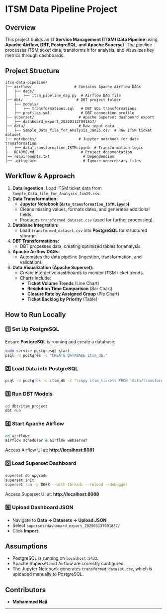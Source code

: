 # ITSM Data Pipeline Project

## Overview
This project builds an **IT Service Management (ITSM) Data Pipeline** using **Apache Airflow, DBT, PostgreSQL, and Apache Superset**. The pipeline processes ITSM ticket data, transforms it for analysis, and visualizes key metrics through dashboards.

## Project Structure
```
itsm-data-pipeline/
│── airflow/                   # Contains Apache Airflow DAGs
│   ├── dags/
│   │   ├── itsm_pipeline_dag.py  # Airflow DAG file
│── dbt/                        # DBT project folder
│   ├── models/
│   │   ├── transformations.sql   # DBT SQL transformations
│   ├── profiles.yml              # DBT connection profile
│── superset/                    # Apache Superset dashboard export
│   ├── dashboard_export_20250313T091857/  
│── data/                        # Raw input data
│   ├── Sample_Data_file_for_Analysis_Jan25.csv  # Raw ITSM ticket dataset
│── notebooks/                   # Jupyter notebook for data transformation
│   ├── data_transformation_ISTM.ipynb  # Transformation logic
│── README.md                     # Project documentation
│── requirements.txt               # Dependencies
│── .gitignore                     # Ignore unnecessary files
```

## Workflow & Approach
1. **Data Ingestion:** Load ITSM ticket data from `Sample_Data_file_for_Analysis_Jan25.csv`.
2. **Data Transformation:**
   - **Jupyter Notebook (`data_transformation_ISTM.ipynb`)**
   - Cleans missing values, formats dates, and generates additional fields.
   - Produces `transformed_dataset.csv` (used for further processing).
3. **Database Integration:**
   - Load `transformed_dataset.csv` into **PostgreSQL** for structured storage.
4. **DBT Transformations:**
   - DBT processes data, creating optimized tables for analysis.
5. **Apache Airflow DAGs:**
   - Automates the data pipeline (ingestion, transformation, and validation).
6. **Data Visualization (Apache Superset):**
   - Create interactive dashboards to monitor ITSM ticket trends.
   - Charts include:
     - **Ticket Volume Trends** (Line Chart)
     - **Resolution Time Comparison** (Bar Chart)
     - **Closure Rate by Assigned Group** (Pie Chart)
     - **Ticket Backlog by Priority** (Table)

## How to Run Locally

### 1️⃣ Set Up PostgreSQL
Ensure **PostgreSQL** is running and create a database:
```bash
sudo service postgresql start
psql -U postgres -c "CREATE DATABASE itsm_db;"
```

### 2️⃣ Load Data into PostgreSQL
```bash
psql -U postgres -d itsm_db -c "\copy itsm_tickets FROM 'data/transformed_dataset.csv' WITH CSV HEADER;"
```

### 3️⃣ Run DBT Models
```bash
cd dbt/itsm_project
dbt run
```

### 4️⃣ Start Apache Airflow
```bash
cd airflow/
airflow scheduler & airflow webserver
```
Access Airflow UI at: **http://localhost:8081**

### 5️⃣ Load Superset Dashboard
```bash
superset db upgrade
superset init
superset run -p 8088 --with-threads --reload --debugger
```
Access Superset UI at: **http://localhost:8088**

### 6️⃣ Upload Dashboard JSON
- Navigate to **Data → Datasets → Upload JSON**
- Select `superset/dashboard_export_20250313T091857/`
- Click **Import**

## Assumptions
- PostgreSQL is running on `localhost:5432`.
- Apache Superset and Airflow are correctly configured.
- The Jupyter Notebook generates `transformed_dataset.csv`, which is uploaded manually to PostgreSQL.

## Contributors
- **Mohammed Naji**

---


